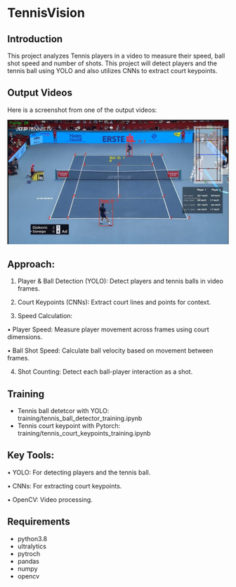 # TennisVision

## Introduction
This project analyzes Tennis players in a video to measure their speed, ball shot speed and number of shots. This project will detect players and the tennis ball using YOLO and also utilizes CNNs to extract court keypoints.

## Output Videos
Here is a screenshot from one of the output videos:

![Screenshot](output_videos/screenshot.jpeg)


## Approach:
1. Player & Ball Detection (YOLO): Detect players and tennis balls in video frames.

2. Court Keypoints (CNNs): Extract court lines and points for context.

3. Speed Calculation:

  • Player Speed: Measure player movement across frames using court dimensions.

  • Ball Shot Speed: Calculate ball velocity based on movement between frames.

4. Shot Counting: Detect each ball-player interaction as a shot.

## Training
* Tennis ball detetcor with YOLO: training/tennis_ball_detector_training.ipynb
* Tennis court keypoint with Pytorch: training/tennis_court_keypoints_training.ipynb


## Key Tools:
• YOLO: For detecting players and the tennis ball.

• CNNs: For extracting court keypoints.

• OpenCV: Video processing.

## Requirements
* python3.8
* ultralytics
* pytroch
* pandas
* numpy 
* opencv
